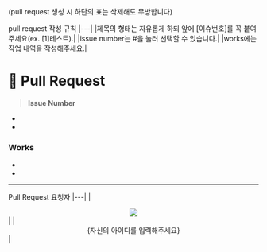 (pull request 생성 시 하단의 표는 삭제해도 무방합니다)

pull request 작성 규칙
|---|
|제목의 형태는 자유롭게 하되 앞에 [이슈번호]를 꼭 붙여주세요(ex. [1]테스트).|
|issue number는 #을 눌러 선택할 수 있습니다.|
|works에는 작업 내역을 작성해주세요.|

# 📌 Pull Request
> **Issue Number**
- 
- 

### Works
* 
*

***

Pull Request 요청자
|---|
|<div align="center"><img src="https://contrib.rocks/image?repo={자신의 아이디를 입력해주세요}/{본인 public repository 이름 아무거나}" /></div>|
|<div align="center">{자신의 아이디를 입력해주세요}</div>|
